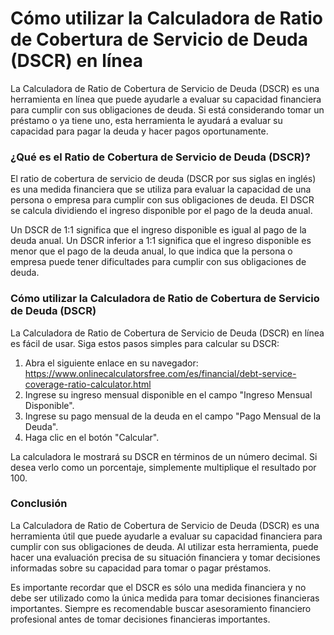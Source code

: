 Cómo utilizar la Calculadora de Ratio de Cobertura de Servicio de Deuda (DSCR) en línea
=======================================================================================

La Calculadora de Ratio de Cobertura de Servicio de Deuda (DSCR) es una herramienta en línea que puede ayudarle a evaluar su capacidad financiera para cumplir con sus obligaciones de deuda. Si está considerando tomar un préstamo o ya tiene uno, esta herramienta le ayudará a evaluar su capacidad para pagar la deuda y hacer pagos oportunamente.

### ¿Qué es el Ratio de Cobertura de Servicio de Deuda (DSCR)?

El ratio de cobertura de servicio de deuda (DSCR por sus siglas en inglés) es una medida financiera que se utiliza para evaluar la capacidad de una persona o empresa para cumplir con sus obligaciones de deuda. El DSCR se calcula dividiendo el ingreso disponible por el pago de la deuda anual.

Un DSCR de 1:1 significa que el ingreso disponible es igual al pago de la deuda anual. Un DSCR inferior a 1:1 significa que el ingreso disponible es menor que el pago de la deuda anual, lo que indica que la persona o empresa puede tener dificultades para cumplir con sus obligaciones de deuda.

### Cómo utilizar la Calculadora de Ratio de Cobertura de Servicio de Deuda (DSCR)

La Calculadora de Ratio de Cobertura de Servicio de Deuda (DSCR) en línea es fácil de usar. Siga estos pasos simples para calcular su DSCR:

1. Abra el siguiente enlace en su navegador: <https://www.onlinecalculatorsfree.com/es/financial/debt-service-coverage-ratio-calculator.html>
2. Ingrese su ingreso mensual disponible en el campo "Ingreso Mensual Disponible".
3. Ingrese su pago mensual de la deuda en el campo "Pago Mensual de la Deuda".
4. Haga clic en el botón "Calcular".

La calculadora le mostrará su DSCR en términos de un número decimal. Si desea verlo como un porcentaje, simplemente multiplique el resultado por 100.

### Conclusión

La Calculadora de Ratio de Cobertura de Servicio de Deuda (DSCR) es una herramienta útil que puede ayudarle a evaluar su capacidad financiera para cumplir con sus obligaciones de deuda. Al utilizar esta herramienta, puede hacer una evaluación precisa de su situación financiera y tomar decisiones informadas sobre su capacidad para tomar o pagar préstamos.

Es importante recordar que el DSCR es sólo una medida financiera y no debe ser utilizado como la única medida para tomar decisiones financieras importantes. Siempre es recomendable buscar asesoramiento financiero profesional antes de tomar decisiones financieras importantes.